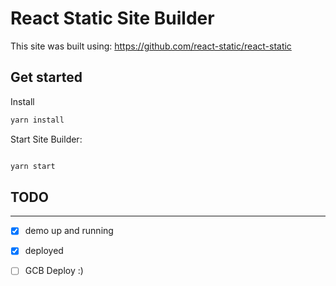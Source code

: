 # React Static Site Builder

This site was built using: https://github.com/react-static/react-static


## Get started

Install 
```sh
yarn install
```

Start Site Builder:
```sh

yarn start

```

## TODO

---

- [x] demo up and running 
- [x] deployed
- [ ] GCB Deploy :)

